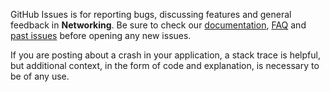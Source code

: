 GitHub Issues is for reporting bugs, discussing features and general feedback in **Networking**. Be sure to check our [documentation](http://cocoadocs.org/docsets/Networking), [FAQ](https://github.com/3lvis/Networking/blob/master/README.md#faq) and [past issues](https://github.com/3lvis/Networking/issues?state=closed) before opening any new issues.

If you are posting about a crash in your application, a stack trace is helpful, but additional context, in the form of code and explanation, is necessary to be of any use.


